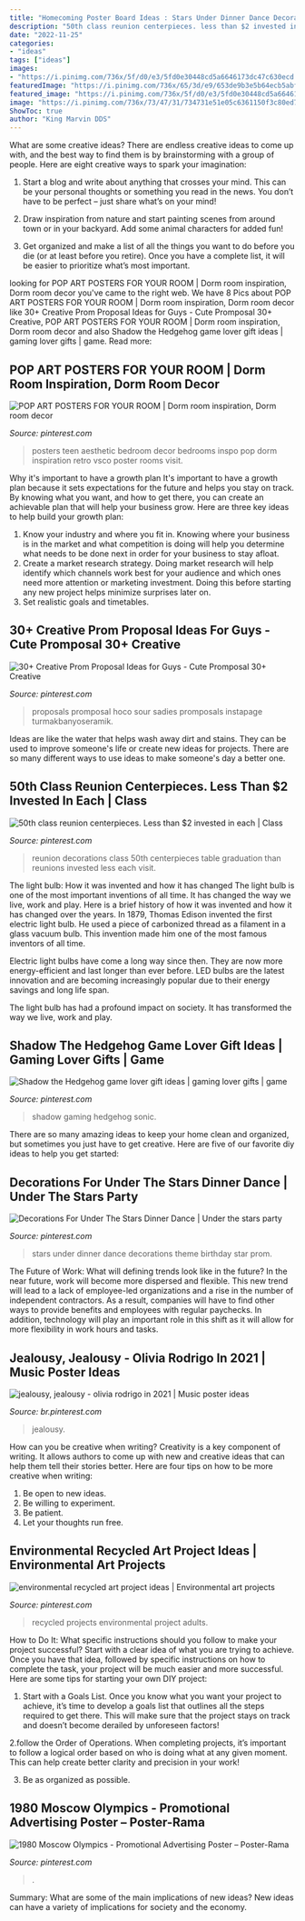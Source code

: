 ```yaml
---
title: "Homecoming Poster Board Ideas : Stars Under Dinner Dance Decorations Theme Birthday Star Prom"
description: "50th class reunion centerpieces. less than $2 invested in each"
date: "2022-11-25"
categories:
- "ideas"
tags: ["ideas"]
images:
- "https://i.pinimg.com/736x/5f/d0/e3/5fd0e30448cd5a6646173dc47c630ecd.jpg"
featuredImage: "https://i.pinimg.com/736x/65/3d/e9/653de9b3e5b64ecb5abfc163e799fbfc--recycled-art-projects-summer-crafts.jpg"
featured_image: "https://i.pinimg.com/736x/5f/d0/e3/5fd0e30448cd5a6646173dc47c630ecd.jpg"
image: "https://i.pinimg.com/736x/73/47/31/734731e51e05c6361150f3c80ed74b09.jpg"
ShowToc: true
author: "King Marvin DDS"
---
```



What are some creative ideas?
There are endless creative ideas to come up with, and the best way to find them is by brainstorming with a group of people. Here are eight creative ways to spark your imagination: 
1. Start a blog and write about anything that crosses your mind. This can be your personal thoughts or something you read in the news. You don’t have to be perfect – just share what’s on your mind!

2. Draw inspiration from nature and start painting scenes from around town or in your backyard. Add some animal characters for added fun!

3. Get organized and make a list of all the things you want to do before you die (or at least before you retire). Once you have a complete list, it will be easier to prioritize what’s most important.

	

		
looking for POP ART POSTERS FOR YOUR ROOM | Dorm room inspiration, Dorm room decor you've came to the right web. We have 8 Pics about POP ART POSTERS FOR YOUR ROOM | Dorm room inspiration, Dorm room decor like 30+ Creative Prom Proposal Ideas for Guys - Cute Promposal 30+ Creative, POP ART POSTERS FOR YOUR ROOM | Dorm room inspiration, Dorm room decor and also Shadow the Hedgehog game lover gift ideas | gaming lover gifts | game. Read more:
		
    
## POP ART POSTERS FOR YOUR ROOM | Dorm Room Inspiration, Dorm Room Decor

<img loading=lazy src="https://i.pinimg.com/736x/5f/d0/e3/5fd0e30448cd5a6646173dc47c630ecd.jpg" onerror="this.onerror=null;this.src='https://tse4.mm.bing.net/th?id=OIP.U8KlDpmApx6ubKMUrM7DawHaK8&amp;pid=15.1';" alt="POP ART POSTERS FOR YOUR ROOM | Dorm room inspiration, Dorm room decor">

_Source: pinterest.com_

>posters teen aesthetic bedroom decor bedrooms inspo pop dorm inspiration retro vsco poster rooms visit. 

	

Why it's important to have a growth plan
It's important to have a growth plan because it sets expectations for the future and helps you stay on track. By knowing what you want, and how to get there, you can create an achievable plan that will help your business grow. Here are three key ideas to help build your growth plan: 
1. Know your industry and where you fit in. Knowing where your business is in the market and what competition is doing will help you determine what needs to be done next in order for your business to stay afloat. 
2. Create a market research strategy. Doing market research will help identify which channels work best for your audience and which ones need more attention or marketing investment. Doing this before starting any new project helps minimize surprises later on. 
3. Set realistic goals and timetables.

    
## 30+ Creative Prom Proposal Ideas For Guys - Cute Promposal 30+ Creative

<img loading=lazy src="https://i.pinimg.com/736x/8a/0f/30/8a0f30b4d87c4eca74595c0c4f75140a.jpg" onerror="this.onerror=null;this.src='https://tse3.mm.bing.net/th?id=OIP.5wf_hF4bM6nRxmWUZnHKrQHaJ3&amp;pid=15.1';" alt="30+ Creative Prom Proposal Ideas for Guys - Cute Promposal 30+ Creative">

_Source: pinterest.com_

>proposals promposal hoco sour sadies promposals instapage turmakbanyoseramik. 

	

Ideas are like the water that helps wash away dirt and stains. They can be used to improve someone's life or create new ideas for projects. There are so many different ways to use ideas to make someone's day a better one.

    
## 50th Class Reunion Centerpieces. Less Than $2 Invested In Each | Class

<img loading=lazy src="https://i.pinimg.com/736x/be/28/55/be2855a6a8a0e80909ac1c26feb28a91.jpg" onerror="this.onerror=null;this.src='https://tse4.mm.bing.net/th?id=OIP.csNa_nUaixUVK-OWd-VoegHaJ3&amp;pid=15.1';" alt="50th class reunion centerpieces. Less than $2 invested in each | Class">

_Source: pinterest.com_

>reunion decorations class 50th centerpieces table graduation than reunions invested less each visit. 

	

The light bulb: How it was invented and how it has changed
The light bulb is one of the most important inventions of all time. It has changed the way we live, work and play. Here is a brief history of how it was invented and how it has changed over the years.
In 1879, Thomas Edison invented the first electric light bulb. He used a piece of carbonized thread as a filament in a glass vacuum bulb. This invention made him one of the most famous inventors of all time.

Electric light bulbs have come a long way since then. They are now more energy-efficient and last longer than ever before. LED bulbs are the latest innovation and are becoming increasingly popular due to their energy savings and long life span.

The light bulb has had a profound impact on society. It has transformed the way we live, work and play.

    
## Shadow The Hedgehog Game Lover Gift Ideas | Gaming Lover Gifts | Game

<img loading=lazy src="https://i.pinimg.com/736x/b5/c2/09/b5c209897e637879b40044053eedb077.jpg" onerror="this.onerror=null;this.src='https://tse4.mm.bing.net/th?id=OIP.qumagFEw3N03LyF9S5mougAAAA&amp;pid=15.1';" alt="Shadow the Hedgehog game lover gift ideas | gaming lover gifts | game">

_Source: pinterest.com_

>shadow gaming hedgehog sonic. 

	

There are so many amazing ideas to keep your home clean and organized, but sometimes you just have to get creative. Here are five of our favorite diy ideas to help you get started: 

    
## Decorations For Under The Stars Dinner Dance | Under The Stars Party

<img loading=lazy src="https://i.pinimg.com/736x/08/0b/c5/080bc52dc0abdf1e6e48a3391e35bd80.jpg" onerror="this.onerror=null;this.src='https://tse1.mm.bing.net/th?id=OIP.mcV1UeTknbevMDfekKspvAHaJ6&amp;pid=15.1';" alt="Decorations For Under The Stars Dinner Dance | Under the stars party">

_Source: pinterest.com_

>stars under dinner dance decorations theme birthday star prom. 

	

The Future of Work: What will defining trends look like in the future?
In the near future, work will become more dispersed and flexible. This new trend will lead to a lack of employee-led organizations and a rise in the number of independent contractors. As a result, companies will have to find other ways to provide benefits and employees with regular paychecks. In addition, technology will play an important role in this shift as it will allow for more flexibility in work hours and tasks.

    
## Jealousy, Jealousy - Olivia Rodrigo In 2021 | Music Poster Ideas

<img loading=lazy src="https://i.pinimg.com/736x/bf/38/b4/bf38b4d4a89404657067a8a49532e1ae.jpg" onerror="this.onerror=null;this.src='https://tse4.mm.bing.net/th?id=OIP.gFoX2lKwS3uUayx7QU74YwHaLH&amp;pid=15.1';" alt="jealousy, jealousy - olivia rodrigo in 2021 | Music poster ideas">

_Source: br.pinterest.com_

>jealousy. 

	

How can you be creative when writing?
Creativity is a key component of writing. It allows authors to come up with new and creative ideas that can help them tell their stories better. Here are four tips on how to be more creative when writing:
1. Be open to new ideas.
2. Be willing to experiment.
3. Be patient.
4. Let your thoughts run free.

    
## Environmental Recycled Art Project Ideas | Environmental Art Projects

<img loading=lazy src="https://i.pinimg.com/736x/65/3d/e9/653de9b3e5b64ecb5abfc163e799fbfc--recycled-art-projects-summer-crafts.jpg" onerror="this.onerror=null;this.src='https://tse3.mm.bing.net/th?id=OIP.7CTro1j2PGeSmNKNlust3QHaJ3&amp;pid=15.1';" alt="environmental recycled art project ideas | Environmental art projects">

_Source: pinterest.com_

>recycled projects environmental project adults. 

	

How to Do It: What specific instructions should you follow to make your project successful?
Start with a clear idea of what you are trying to achieve. Once you have that idea, followed by specific instructions on how to complete the task, your project will be much easier and more successful. Here are some tips for starting your own DIY project:
1. Start with a Goals List. Once you know what you want your project to achieve, it’s time to develop a goals list that outlines all the steps required to get there. This will make sure that the project stays on track and doesn’t become derailed by unforeseen factors!

2.follow the Order of Operations. When completing projects, it’s important to follow a logical order based on who is doing what at any given moment. This can help create better clarity and precision in your work!

3. Be as organized as possible.

    
## 1980 Moscow Olympics - Promotional Advertising Poster – Poster-Rama

<img loading=lazy src="https://i.pinimg.com/736x/73/47/31/734731e51e05c6361150f3c80ed74b09.jpg" onerror="this.onerror=null;this.src='https://tse4.mm.bing.net/th?id=OIP.PKICHXe4RjudUhkbERo0qAAAAA&amp;pid=15.1';" alt="1980 Moscow Olympics - Promotional Advertising Poster – Poster-Rama">

_Source: pinterest.com_

>. 

	

Summary: What are some of the main implications of new ideas?
New ideas can have a variety of implications for society and the economy.

